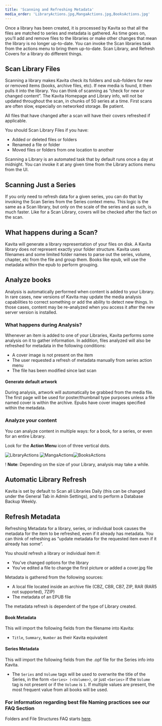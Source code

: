 ```yaml
---
title: 'Scanning and Refreshing Metadata'
media_order: 'LibraryActions.jpg,MangaActions.jpg,BooksActions.jpg'
---
```


Once a library has been created, it is processed by Kavita so that all the files are matched to series and metadata is gathered. As time goes on, you’ll add and remove files to the libraries or make other changes that mean the library is no longer up-to-date. You can invoke the Scan libraries task from the actions menu to bring them up-to-date. Scan Library, and Refresh Covers for a library do different things.

## Scan Library Files

Scanning a library makes Kavita check its folders and sub-folders for new or removed items (books, archive files, etc). If new media is found, it then pulls it into the library. You can think of scanning as “check for new or changed content”. The Kavita Homepage and Library info, will not be updated throughout the scan, in chunks of 50 series at a time. First scans are often slow, especially on networked storage. Be patient.

All files that have changed after a scan will have their covers refreshed if applicable.

You should Scan Library Files if you have:
- Added or deleted files or folders
- Renamed a file or folder
- Moved files or folders from one location to another

Scanning a Library is an automated task that by default runs once a day at midnight. You can invoke it at any given time from the Library actions menu from the UI.

## Scanning Just a Series
If you only need to refresh data for a given series, you can do that by invoking the Scan Series from the Series context menu. This logic is the same as a Scan library, but only on the scale of the series and as such, is much faster. Like for a Scan Library, covers will be checked after the fact on the scan. 


## What happens during a Scan?

Kavita will generate a library representation of your files on disk. A Kavita library does _not_ represent exactly your folder structure. Kavita uses filenames and some limited folder names to parse out the series, volume, chapter, etc from the file and group them. Books like epub, will use the metadata within the epub to perform grouping. 


## Analyze books

Analysis is automatically performed when content is added to your Library. In rare cases, new versions of Kavita may update the media analysis capabilities to correct something or add the ability to detect new things. In those cases, content may be re-analyzed when you access it after the new server version is installed.

### What happens during Analysis?

Whenever an item is added to one of your Libraries, Kavita performs some analysis on it to gather information. In addition, files analyzed will also be refreshed for metadata in the following conditions:
- A cover image is not present on the item
- The user requested a refresh of metadata manually from series action menu
- The file has been modified since last scan


#### Generate default artwork

During analysis, artwork will automatically be grabbed from the media file. The first page will be used for poster/thumbnail type purposes unless a file named cover is within the archive. Epubs have cover images specified within the metadata.

### Analyze your content

You can analyze content in multiple ways: for a book, for a series, or even for an entire Library.

Look for the **Action Menu** icon of three vertical dots.

![LibraryActions](LibraryActions.jpg?resize=300,300 "LibraryActions") ![MangaActions](MangaActions.jpg?resize=300,300 "MangaActions")![BooksActions](BooksActions.jpg?resize=300,300 "BooksActions")


! **Note**: Depending on the size of your Library, analysis may take a while.

## Automatic Library Refresh

Kavita is set by default to Scan all Libraries Daily (this can be changed under the General Tab in Admin Settings), and to perform a Database Backup Weekly.

## Refresh Metadata

Refreshing Metadata for a library, series, or individual book causes the metadata for the item to be refreshed, even if it already has metadata. You can think of refreshing as “update metadata for the requested item even if it already has some”.

You should refresh a library or individual item if:
- You’ve changed options for the library
- You’ve edited a file to change the first picture or added a cover.jpg file

Metadata is gathered from the following sources:
- A local file located inside an archive file (CBZ, CBR, CB7, ZIP, RAR (RAR5 not supported), 7ZIP)
- The metadata of an EPUB file

The metadata refresh is dependent of the type of Library created.

#### Book Metadata

This will import the following fields from the filename into Kavita:

- `Title`, `Summary`, `Number` as their Kavita equivalent

#### Series Metadata

This will import the following fields from the .opf file for the Series info into Kavita.

- The `Series` and `Volume` tags will be used to overwrite the title of the Series, in the form `<Series> (<Volume>)`, or just `<Series>` if the `Volume` tag is not present or if the `Volume` is `1`. If multiple values are present, the most frequent value from all books will be used.

### For information regarding best file Naming practices see our FAQ Section

Folders and File Structures FAQ starts [here](https://wiki.kavitareader.com/faq/folders-and-file-structure).
